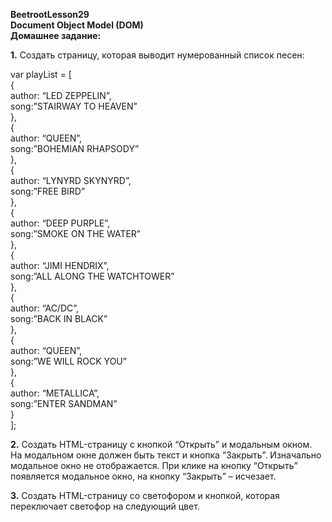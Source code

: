 <b>BeetrootLesson29</b><br/>
<b>Document Object Model (DOM)</b><br/>
<b>Домашнее задание:</b><br/>

<b>1.</b> Создать страницу, которая выводит нумерованный список песен:<br/>

var playList = [<br/>
{<br/>
author: “LED ZEPPELIN”,<br/>
song:”STAIRWAY TO HEAVEN”<br/>
},<br/>
{<br/>
author: “QUEEN”,<br/>
song:”BOHEMIAN RHAPSODY”<br/>
},<br/>
{<br/>
author: “LYNYRD SKYNYRD”,<br/>
song:”FREE BIRD”<br/>
},<br/>
{<br/>
author: “DEEP PURPLE”,<br/>
song:”SMOKE ON THE WATER”<br/>
},<br/>
{<br/>
author: “JIMI HENDRIX”,<br/>
song:”ALL ALONG THE WATCHTOWER”<br/>
},<br/>
{<br/>
author: “AC/DC”,<br/>
song:”BACK IN BLACK”<br/>
},<br/>
{<br/>
author: “QUEEN”,<br/>
song:”WE WILL ROCK YOU”<br/>
},<br/>
{<br/>
author: “METALLICA”,<br/>
song:”ENTER SANDMAN”<br/>
}<br/>
];<br/>

<b>2.</b> Создать HTML-страницу с кнопкой “Открыть” и модальным окном. На модальном окне должен быть текст и кнопка “Закрыть”. Изначально модальное окно не отображается. При клике на кнопку “Открыть” появляется модальное окно, на кнопку “Закрыть” – исчезает.

<b>3.</b> Создать HTML-страницу со светофором и кнопкой, которая переключает светофор на следующий цвет.
